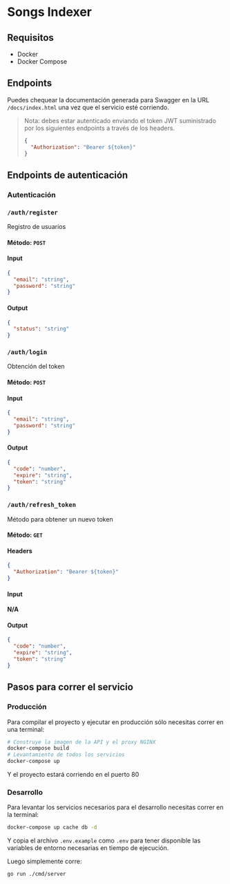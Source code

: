 # Songs Indexer

## Requisitos

* Docker
* Docker Compose


## Endpoints

Puedes chequear la documentación generada para Swagger en la URL `/docs/index.html` una vez que el servicio esté corriendo.


>Nota: debes estar autenticado enviando el token JWT suministrado por los siguientes endpoints a través de los headers.
> ```json
> {
>   "Authorization": "Bearer ${token}"
> }
> ```


## Endpoints de autenticación

### Autenticación

### `/auth/register`

Registro de usuarios

#### Método: `POST`

#### Input

```json
{
  "email": "string",
  "password": "string"
}
```


#### Output

```json
{
  "status": "string"
}
```

### `/auth/login`

Obtención del token

#### Método: `POST`

#### Input

```json
{
  "email": "string",
  "password": "string"
}
```


#### Output

```json
{
  "code": "number",
  "expire": "string",
  "token": "string"
}
```

### `/auth/refresh_token`

Método para obtener un nuevo token

#### Método: `GET`

#### Headers

```json
{
  "Authorization": "Bearer ${token}"
}
```

#### Input

**N/A**

#### Output

```json
{
  "code": "number",
  "expire": "string",
  "token": "string"
}
```

## Pasos para correr el servicio

### Producción

Para compilar el proyecto y ejecutar en producción sólo necesitas correr en una terminal:

```bash
# Construye la imagen de la API y el proxy NGINX
docker-compose build
# Levantamiento de todos los servicios
docker-compose up
```

Y el proyecto estará corriendo en el puerto 80

### Desarrollo

Para levantar los servicios necesarios para el desarrollo necesitas correr en la terminal:

```bash
docker-compose up cache db -d
```

Y copia el archivo `.env.example` como `.env` para tener disponible las variables de entorno necesarias en tiempo de ejecución.

Luego simplemente corre:

```bash
go run ./cmd/server
```